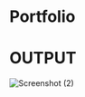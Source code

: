 # Portfolio
# OUTPUT
![Screenshot (2)](https://github.com/Prabhas433/Portfolio/assets/143078448/82ecc36d-7503-448c-b10a-03fd93fefcfa)


